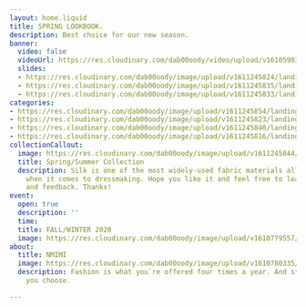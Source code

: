 ```yaml
---
layout: home.liquid
title: SPRING LOOKBOOK.
description: Best choice for our new season.
banner:
  video: false
  videoUrl: https://res.cloudinary.com/dab00oody/video/upload/v1610590394/landing/video_sna4xd.mp4
  slides:
  - https://res.cloudinary.com/dab00oody/image/upload/v1611245824/landing/8c8930efa8d4588a01c5_1_hw06fk.jpg
  - https://res.cloudinary.com/dab00oody/image/upload/v1611245835/landing/686fb5042d3fdd61842e_dm2rcv.jpg
  - https://res.cloudinary.com/dab00oody/image/upload/v1611245833/landing/435ed7e14cdabc84e5cb_1_pvuvnh.jpg
categories:
- https://res.cloudinary.com/dab00oody/image/upload/v1611245854/landing/dd2798fc0cc7fc99a5d6_tup0o2.jpg
- https://res.cloudinary.com/dab00oody/image/upload/v1611245823/landing/7cc8c31d5726a778fe37_qkmnp3.jpg
- https://res.cloudinary.com/dab00oody/image/upload/v1611245840/landing/700333c0a7fb57a50eea_uuqggn.jpg
- https://res.cloudinary.com/dab00oody/image/upload/v1611245816/landing/0ca05176c54d35136c5c_decbbl.jpg
collectionCallout:
  image: https://res.cloudinary.com/dab00oody/image/upload/v1611245844/landing/a258a4f303c8f396aad9_hcerk7.jpg
  title: Spring/Summer Collection
  description: Silk is one of the most widely-used fabric materials all over the world
    when it comes to dressmaking. Hope you like it and feel free to leave comments
    and feedback. Thanks!
event:
  open: true
  description: ''
  time: 
  title: FALL/WINTER 2020
  image: https://res.cloudinary.com/dab00oody/image/upload/v1610779557/landing/51bdf359a262523c0b73_lyoyvz.jpg
about:
  title: NMIMI
  image: https://res.cloudinary.com/dab00oody/image/upload/v1610780335/landing/326a1f72bf494f171658_onjbe4.jpg
  description: Fashion is what you`re offered four times a year. And style is what
    you choose.

---
```

